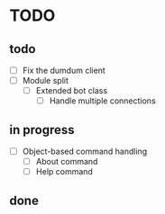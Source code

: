 # TODO

## todo

-   [ ] Fix the dumdum client
-   [ ] Module split
    -   [ ] Extended bot class
        -   [ ] Handle multiple connections

<!-- please use conversation.txt for talking -->

## in progress

-   [ ] Object-based command handling
    -   [ ] About command
    -   [ ] Help command

## done

<!-- when things are done, put an X in the [ ] -->

<!-- # put_things_here_for_todo_i_guess

about cmd
midi player
better client.ts
command handler
command folder
multiple mpp's
multiple rooms
bot constructor
 -->
